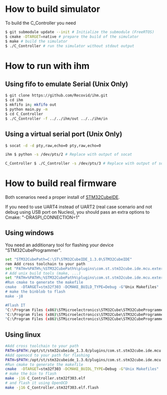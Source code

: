 # How to build simulator

To build the C_Controller you need
``` sh
$ git submodule update --init # Initialize the submodule (FreeRTOS)
$ cmake -DTARGET=native # prepare the build of the simulator
$ make # build the simulator
$ ./C_Controller # run the simulator without stdout output
```
# How to run with ihm
## Using fifo to emulate Serial (Unix Only)
``` sh
$ git clone https://github.com/Recovid/ihm.git
$ cd ihm
$ mkfifo in; mkfifo out
$ python main.py -m
$ cd C_Controller
$ ./C_Controller -f ../../ihm/out ../../ihm/in
```

## Using a virtual serial port (Unix Only)
``` sh
$ socat -d -d pty,raw,echo=0 pty,raw,echo=0
```

``` sh
ihm $ python -s /dev/pts/2 # Replace with output of socat
```

``` sh
C_Controller $ ./C_Controller -s /dev/pts/3 # Replace with output of socat
```



# How to build real firmware

Both scenarios need a proper install of [STM32CubeIDE](https://www.st.com/en/development-tools/stm32cubeide.html).

If you need to use UART4 instead of UART2 (real case scenario and not debug using USB port on Nucleo), you should pass an extra options to Cmake: "-DRASPI_CONNECTION=1"

## Using windows

You need an additionary tool for flashing your device "STM32CubeProgrammer".

````bash
set "STM32CubePath=C:\ST\STM32CubeIDE_1.3.0\STM32CubeIDE"
rem Add cross toolchain to your path
set "PATH=%PATH%;%STM32CubePath%\plugins\com.st.stm32cube.ide.mcu.externaltools.gnu-tools-for-stm32.7-2018-q2-update.win32_1.0.0.201904181610\tools\bin;"
# Add unix build tools (make, ...)
set "PATH=%PATH%;%STM32CubePath%\plugins\com.st.stm32cube.ide.mcu.externaltools.make.win32_1.1.0.201910081157\tools\bin;
#Run cmake to generate the makefile
cmake  -DTARGET=stm32f303 -DCMAKE_BUILD_TYPE=Debug -G"Unix Makefiles"
# make the binblob to flash
make -j8

#Flash IT
"C:\Program Files (x86)\STMicroelectronics\STM32Cube\STM32CubeProgrammer\bin\STM32_Programmer_CLI.exe" -c port=SWD -hardRst
"C:\Program Files (x86)\STMicroelectronics\STM32Cube\STM32CubeProgrammer\bin\STM32_Programmer_CLI.exe" -c port=SWD -rdu
"C:\Program Files (x86)\STMicroelectronics\STM32Cube\STM32CubeProgrammer\bin\STM32_Programmer_CLI.exe" -c port=SWD -w TON_BINAIRE C_Controller.stm32f303.elf.binary --start

````


## Using linux


````bash
#Add cross toolchain to your path
PATH=$PATH:/opt/st/stm32cubeide_1.3.0/plugins/com.st.stm32cube.ide.mcu.externaltools.gnu-tools-for-stm32.7-2018-q2-update.linux64_1.0.0.201904181610/tools/bin
#Add openocd to your path for flashing
PATH=$PATH:/opt/st/stm32cubeide_1.3.0/plugins/com.st.stm32cube.ide.mcu.externaltools.openocd.linux64_1.3.0.202002181050/tools/bin/
#Run cmake to generate the makefile
cmake  -DTARGET=stm32f303 -DCMAKE_BUIDL_TYPE=Debug -G"Unix Makefiles"
# make the bin to flash
make -j16 C_Controller.stm32f303.elf
# and flash it using OpenOCD
make -j16 C_Controller.stm32f303.elf.flash

````
